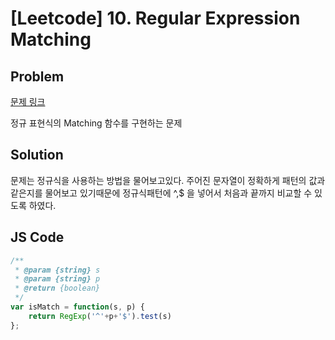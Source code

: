 # [Leetcode] 10. Regular Expression Matching

## Problem

[문제 링크](https://leetcode.com/problems/regular-expression-matching/)

정규 표현식의 Matching 함수를 구현하는 문제

## Solution

문제는 정규식을 사용하는 방법을 물어보고있다. 주어진 문자열이 정확하게 패턴의 값과 같은지를 물어보고 있기때문에 정규식패턴에 ^,$ 을 넣어서 처음과 끝까지 비교할 수 있도록 하였다.

## JS Code

```javascript
/**
 * @param {string} s
 * @param {string} p
 * @return {boolean}
 */
var isMatch = function(s, p) {
    return RegExp('^'+p+'$').test(s)
};
```
